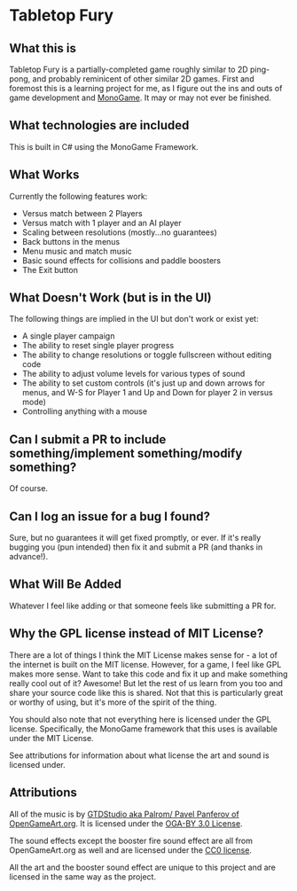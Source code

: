 # Tabletop Fury

## What this is

Tabletop Fury is a partially-completed game roughly similar to 2D ping-pong, and probably reminicent of other similar 2D games.
First and foremost this is a learning project for me, as I figure out the ins and outs of game development and [MonoGame](https://www.monogame.net/).
It may or may not ever be finished.

## What technologies are included

This is built in C# using the MonoGame Framework.


## What Works
Currently the following features work:

- Versus match between 2 Players
- Versus match with 1 player and an AI player
- Scaling between resolutions (mostly...no guarantees)
- Back buttons in the menus
- Menu music and match music
- Basic sound effects for collisions and paddle boosters
- The Exit button


## What Doesn't Work (but is in the UI)
The following things are implied in the UI but don't work or exist yet:

- A single player campaign
- The ability to reset single player progress
- The ability to change resolutions or toggle fullscreen without editing code
- The ability to adjust volume levels for various types of sound
- The ability to set custom controls (it's just up and down arrows for menus, and W-S for Player 1 and Up and Down for player 2 in versus mode)
- Controlling anything with a mouse 

## Can I submit a PR to include something/implement something/modify something?
Of course.

## Can I log an issue for a bug I found?
Sure, but no guarantees it will get fixed promptly, or ever. If it's really bugging you (pun intended) then fix it and submit a PR (and thanks in advance!).

## What Will Be Added
Whatever I feel like adding or that someone feels like submitting a PR for.

## Why the GPL license instead of MIT License?
There are a lot of things I think the MIT License makes sense for - a lot of the internet is built on the MIT license. However, for a game,
I feel like GPL makes more sense. Want to take this code and fix it up and make something really cool out of it? Awesome! But let the rest of us learn 
from you too and share your source code like this is shared. Not that this is particularly great or worthy of using, but it's more of the spirit of the thing.

You should also note that not everything here is licensed under the GPL license. Specifically, the MonoGame framework that this uses is available
under the MIT License.

See attributions for information about what license the art and sound is licensed under.

## Attributions

All of the music is by [GTDStudio aka Palrom/ Pavel Panferov of OpenGameArt.org](https://opengameart.org/users/gtdstudio-aka-palrom). It is licensed under the [OGA-BY 3.0 License](https://opengameart.org/content/oga-by-30-faq).

The sound effects except the booster fire sound effect are all from OpenGameArt.org as well and are licensed under the [CC0 license](https://creativecommons.org/choose/zero/).

All the art and the booster sound effect are unique to this project and are licensed in the same way as the project.
